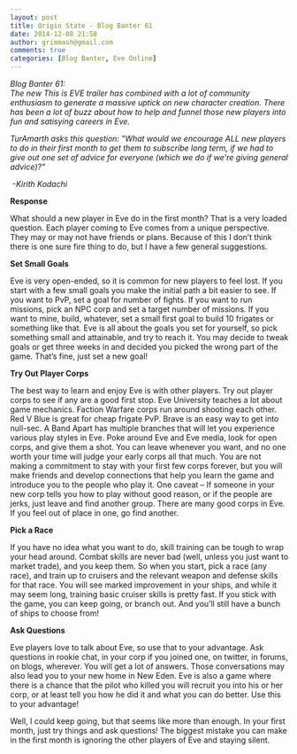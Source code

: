 ```yaml
---
layout: post
title: Origin State - Blog Banter 61
date: 2014-12-08 21:58
author: grimmash@gmail.com
comments: true
categories: [Blog Banter, Eve Online]
---
```

<div><em>Blog Banter 61:</em></div>
<em>The new This is EVE trailer has combined with a lot of community enthusiasm to generate a massive uptick on new character creation. There has been a lot of buzz about how to help and funnel those new players into fun and satisying careers in Eve.</em>

<em>TurAmarth asks this question: "What would we encourage ALL new players to do in their first month to get them to subscribe long term, if we had to give out one set of advice for everyone (which we do if we're giving general advice)?"</em>

<em> -Kirith Kodachi</em>

<strong>Response</strong>

What should a new player in Eve do in the first month? That is a very loaded question. Each player coming to Eve comes from a unique perspective. They may or may not have friends or plans. Because of this I don’t think there is one sure fire thing to do, but I have a few general suggestions.

<strong>Set Small Goals</strong>

Eve is very open-ended, so it is common for new players to feel lost. If you start with a few small goals you make the initial path a bit easier to see. If you want to PvP, set a goal for number of fights. If you want to run missions, pick an NPC corp and set a target number of missions. If you want to mine, build, whatever, set a small first goal to build 10 frigates or something like that. Eve is all about the goals you set for yourself, so pick something small and attainable, and try to reach it. You may decide to tweak goals or get three weeks in and decided you picked the wrong part of the game. That’s fine, just set a new goal!

<strong>Try Out Player Corps</strong>

The best way to learn and enjoy Eve is with other players. Try out player corps to see if any are a good first stop. Eve University teaches a lot about game mechanics. Faction Warfare corps run around shooting each other. Red V Blue is great for cheap frigate PvP. Brave is an easy way to get into null-sec. A Band Apart has multiple branches that will let you experience various play styles in Eve. Poke around Eve and Eve media, look for open corps, and give them a shot.
You can leave whenever you want, and no one worth your time will judge your early corps all that much. You are not making a commitment to stay with your first few corps forever, but you will make friends and develop connections that help you learn the game and introduce you to the people who play it. One caveat – If someone in your new corp tells you how to play without good reason, or if the people are jerks, just leave and find another group. There are many good corps in Eve. If you feel out of place in one, go find another.

<strong>Pick a Race</strong>

If you have no idea what you want to do, skill training can be tough to wrap your head around. Combat skills are never bad (well, unless you just want to market trade), and you keep them. So when you start, pick a race (any race), and train up to cruisers and the relevant weapon and defense skills for that race. You will see marked improvement in your ships, and while it may seem long, training basic cruiser skills is pretty fast. If you stick with the game, you can keep going, or branch out. And you’ll still have a bunch of ships to choose from!

<strong>Ask Questions</strong>

Eve players love to talk about Eve, so use that to your advantage. Ask questions in rookie chat, in your corp if you joined one, on twitter, in forums, on blogs, wherever. You will get a lot of answers. Those conversations may also lead you to your new home in New Eden. Eve is also a game where there is a chance that the pilot who killed you will recruit you into his or her corp, or at least tell you how he did it and what you can do better. Use this to your advantage!

Well, I could keep going, but that seems like more than enough. In your first month, just try things and ask questions! The biggest mistake you can make in the first month is ignoring the other players of Eve and staying silent.
